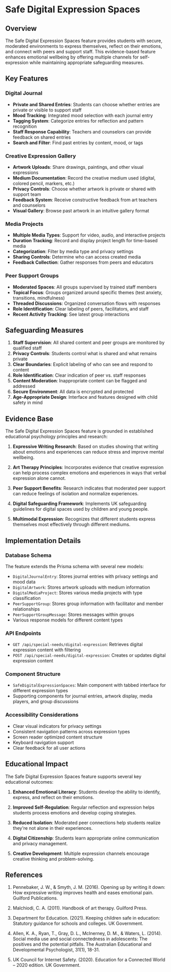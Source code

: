 # Safe Digital Expression Spaces

## Overview

The Safe Digital Expression Spaces feature provides students with secure, moderated environments to express themselves, reflect on their emotions, and connect with peers and support staff. This evidence-based feature enhances emotional wellbeing by offering multiple channels for self-expression while maintaining appropriate safeguarding measures.

## Key Features

### Digital Journal
- **Private and Shared Entries**: Students can choose whether entries are private or visible to support staff
- **Mood Tracking**: Integrated mood selection with each journal entry
- **Tagging System**: Categorize entries for reflection and pattern recognition
- **Staff Response Capability**: Teachers and counselors can provide feedback on shared entries
- **Search and Filter**: Find past entries by content, mood, or tags

### Creative Expression Gallery
- **Artwork Uploads**: Share drawings, paintings, and other visual expressions
- **Medium Documentation**: Record the creative medium used (digital, colored pencil, markers, etc.)
- **Privacy Controls**: Choose whether artwork is private or shared with support team
- **Feedback System**: Receive constructive feedback from art teachers and counselors
- **Visual Gallery**: Browse past artwork in an intuitive gallery format

### Media Projects
- **Multiple Media Types**: Support for video, audio, and interactive projects
- **Duration Tracking**: Record and display project length for time-based media
- **Categorization**: Filter by media type and privacy settings
- **Sharing Controls**: Determine who can access created media
- **Feedback Collection**: Gather responses from peers and educators

### Peer Support Groups
- **Moderated Spaces**: All groups supervised by trained staff members
- **Topical Focus**: Groups organized around specific themes (test anxiety, transitions, mindfulness)
- **Threaded Discussions**: Organized conversation flows with responses
- **Role Identification**: Clear labeling of peers, facilitators, and staff
- **Recent Activity Tracking**: See latest group interactions

## Safeguarding Measures

1. **Staff Supervision**: All shared content and peer groups are monitored by qualified staff
2. **Privacy Controls**: Students control what is shared and what remains private
3. **Clear Boundaries**: Explicit labeling of who can see and respond to content
4. **Role Identification**: Clear indication of peer vs. staff responses
5. **Content Moderation**: Inappropriate content can be flagged and addressed
6. **Secure Environment**: All data is encrypted and protected
7. **Age-Appropriate Design**: Interface and features designed with child safety in mind

## Evidence Base

The Safe Digital Expression Spaces feature is grounded in established educational psychology principles and research:

1. **Expressive Writing Research**: Based on studies showing that writing about emotions and experiences can reduce stress and improve mental wellbeing.

2. **Art Therapy Principles**: Incorporates evidence that creative expression can help process complex emotions and experiences in ways that verbal expression alone cannot.

3. **Peer Support Benefits**: Research indicates that moderated peer support can reduce feelings of isolation and normalize experiences.

4. **Digital Safeguarding Framework**: Implements UK safeguarding guidelines for digital spaces used by children and young people.

5. **Multimodal Expression**: Recognizes that different students express themselves most effectively through different mediums.

## Implementation Details

### Database Schema
The feature extends the Prisma schema with several new models:
- `DigitalJournalEntry`: Stores journal entries with privacy settings and mood data
- `DigitalArtwork`: Stores artwork uploads with medium information
- `DigitalMediaProject`: Stores various media projects with type classification
- `PeerSupportGroup`: Stores group information with facilitator and member relationships
- `PeerSupportGroupMessage`: Stores messages within groups
- Various response models for different content types

### API Endpoints
- `GET /api/special-needs/digital-expression`: Retrieves digital expression content with filtering
- `POST /api/special-needs/digital-expression`: Creates or updates digital expression content

### Component Structure
- `SafeDigitalExpressionSpaces`: Main component with tabbed interface for different expression types
- Supporting components for journal entries, artwork display, media players, and group discussions

### Accessibility Considerations
- Clear visual indicators for privacy settings
- Consistent navigation patterns across expression types
- Screen reader optimized content structure
- Keyboard navigation support
- Clear feedback for all user actions

## Educational Impact

The Safe Digital Expression Spaces feature supports several key educational outcomes:

1. **Enhanced Emotional Literacy**: Students develop the ability to identify, express, and reflect on their emotions.

2. **Improved Self-Regulation**: Regular reflection and expression helps students process emotions and develop coping strategies.

3. **Reduced Isolation**: Moderated peer connections help students realize they're not alone in their experiences.

4. **Digital Citizenship**: Students learn appropriate online communication and privacy management.

5. **Creative Development**: Multiple expression channels encourage creative thinking and problem-solving.

## References

1. Pennebaker, J. W., & Smyth, J. M. (2016). Opening up by writing it down: How expressive writing improves health and eases emotional pain. Guilford Publications.

2. Malchiodi, C. A. (2011). Handbook of art therapy. Guilford Press.

3. Department for Education. (2021). Keeping children safe in education: Statutory guidance for schools and colleges. UK Government.

4. Allen, K. A., Ryan, T., Gray, D. L., McInerney, D. M., & Waters, L. (2014). Social media use and social connectedness in adolescents: The positives and the potential pitfalls. The Australian Educational and Developmental Psychologist, 31(1), 18-31.

5. UK Council for Internet Safety. (2020). Education for a Connected World – 2020 edition. UK Government.
